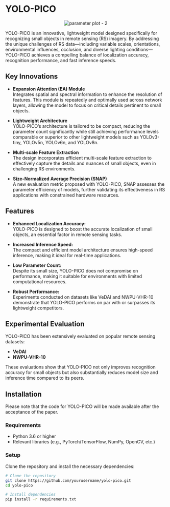 # YOLO-PICO
<div align="center">
  <img src="https://github.com/user-attachments/assets/16d252c0-3591-4848-a139-61f65c33acc3" alt="parameter plot - 2">
</div>

YOLO-PICO is an innovative, lightweight model designed specifically for recognizing small objects in remote sensing (RS) imagery. By addressing the unique challenges of RS data—including variable scales, orientations, environmental influences, occlusion, and diverse lighting conditions—YOLO-PICO achieves a compelling balance of localization accuracy, recognition performance, and fast inference speeds.

## Key Innovations

- **Expansion Attention (EA) Module**  
  Integrates spatial and spectral information to enhance the resolution of features. This module is repeatedly and optimally used across network layers, allowing the model to focus on critical details pertinent to small objects.

- **Lightweight Architecture**  
  YOLO-PICO’s architecture is tailored to be compact, reducing the parameter count significantly while still achieving performance levels comparable or superior to other lightweight models such as YOLOv3-tiny, YOLOv5n, YOLOv6n, and YOLOv8n.

- **Multi-scale Feature Extraction**  
  The design incorporates efficient multi-scale feature extraction to effectively capture the details and nuances of small objects, even in challenging RS environments.

- **Size-Normalized Average Precision (SNAP)**  
  A new evaluation metric proposed with YOLO-PICO, SNAP assesses the parameter efficiency of models, further validating its effectiveness in RS applications with constrained hardware resources.

## Features

- **Enhanced Localization Accuracy:**  
  YOLO-PICO is designed to boost the accurate localization of small objects, an essential factor in remote sensing tasks.

- **Increased Inference Speed:**  
  The compact and efficient model architecture ensures high-speed inference, making it ideal for real-time applications.

- **Low Parameter Count:**  
  Despite its small size, YOLO-PICO does not compromise on performance, making it suitable for environments with limited computational resources.

- **Robust Performance:**  
  Experiments conducted on datasets like VeDAI and NWPU-VHR-10 demonstrate that YOLO-PICO performs on par with or surpasses its lightweight competitors.

## Experimental Evaluation

YOLO-PICO has been extensively evaluated on popular remote sensing datasets:
- **VeDAI**
- **NWPU-VHR-10**

These evaluations show that YOLO-PICO not only improves recognition accuracy for small objects but also substantially reduces model size and inference time compared to its peers.

## Installation
Please note that the code for YOLO-PICO will be made available after the acceptance of the paper.
### Requirements

- Python 3.6 or higher
- Relevant libraries (e.g., PyTorch/TensorFlow, NumPy, OpenCV, etc.)

### Setup

Clone the repository and install the necessary dependencies:

```bash
# Clone the repository
git clone https://github.com/yourusername/yolo-pico.git
cd yolo-pico

# Install dependencies
pip install -r requirements.txt
